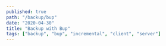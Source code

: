 ```yaml
---
published: true
path: "/backup/bup"
date: "2020-04-30"
title: "Backup with Bup"
tags: ["backup", "bup", "incremental", "client", "server"]
---
```

